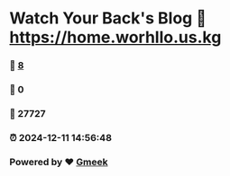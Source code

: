 # Watch Your Back's Blog :link: https://home.worhllo.us.kg 
### :page_facing_up: [8](https://home.worhllo.us.kg/tag.html) 
### :speech_balloon: 0 
### :hibiscus: 27727 
### :alarm_clock: 2024-12-11 14:56:48 
### Powered by :heart: [Gmeek](https://github.com/Meekdai/Gmeek)
